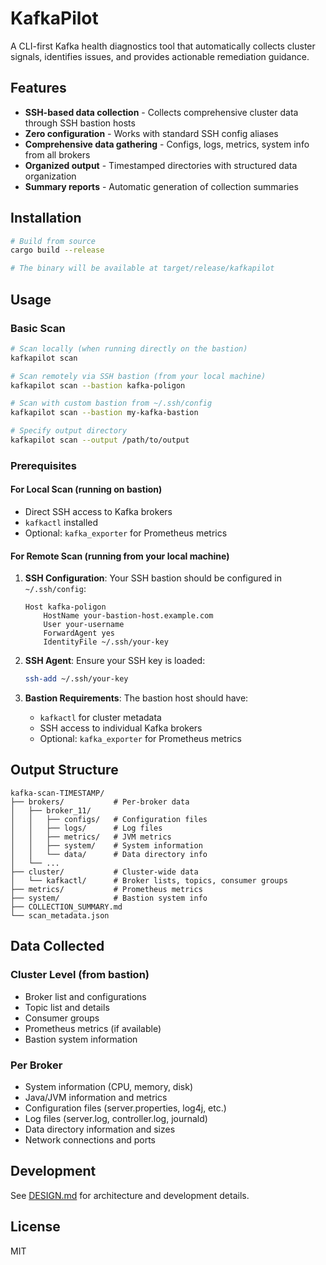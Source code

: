 # KafkaPilot

A CLI-first Kafka health diagnostics tool that automatically collects cluster signals, identifies issues, and provides actionable remediation guidance.

## Features

- **SSH-based data collection** - Collects comprehensive cluster data through SSH bastion hosts
- **Zero configuration** - Works with standard SSH config aliases
- **Comprehensive data gathering** - Configs, logs, metrics, system info from all brokers
- **Organized output** - Timestamped directories with structured data organization
- **Summary reports** - Automatic generation of collection summaries

## Installation

```bash
# Build from source
cargo build --release

# The binary will be available at target/release/kafkapilot
```

## Usage

### Basic Scan

```bash
# Scan locally (when running directly on the bastion)
kafkapilot scan

# Scan remotely via SSH bastion (from your local machine)
kafkapilot scan --bastion kafka-poligon

# Scan with custom bastion from ~/.ssh/config
kafkapilot scan --bastion my-kafka-bastion

# Specify output directory
kafkapilot scan --output /path/to/output
```

### Prerequisites

#### For Local Scan (running on bastion)
- Direct SSH access to Kafka brokers
- `kafkactl` installed
- Optional: `kafka_exporter` for Prometheus metrics

#### For Remote Scan (running from your local machine)

1. **SSH Configuration**: Your SSH bastion should be configured in `~/.ssh/config`:
   ```
   Host kafka-poligon
       HostName your-bastion-host.example.com
       User your-username
       ForwardAgent yes
       IdentityFile ~/.ssh/your-key
   ```

2. **SSH Agent**: Ensure your SSH key is loaded:
   ```bash
   ssh-add ~/.ssh/your-key
   ```

3. **Bastion Requirements**: The bastion host should have:
   - `kafkactl` for cluster metadata
   - SSH access to individual Kafka brokers
   - Optional: `kafka_exporter` for Prometheus metrics

## Output Structure

```
kafka-scan-TIMESTAMP/
├── brokers/           # Per-broker data
│   ├── broker_11/
│   │   ├── configs/   # Configuration files
│   │   ├── logs/      # Log files
│   │   ├── metrics/   # JVM metrics
│   │   ├── system/    # System information
│   │   └── data/      # Data directory info
│   └── ...
├── cluster/           # Cluster-wide data
│   └── kafkactl/      # Broker lists, topics, consumer groups
├── metrics/           # Prometheus metrics
├── system/            # Bastion system info
├── COLLECTION_SUMMARY.md
└── scan_metadata.json
```

## Data Collected

### Cluster Level (from bastion)
- Broker list and configurations
- Topic list and details
- Consumer groups
- Prometheus metrics (if available)
- Bastion system information

### Per Broker
- System information (CPU, memory, disk)
- Java/JVM information and metrics
- Configuration files (server.properties, log4j, etc.)
- Log files (server.log, controller.log, journald)
- Data directory information and sizes
- Network connections and ports

## Development

See [DESIGN.md](DESIGN.md) for architecture and development details.

## License

MIT
